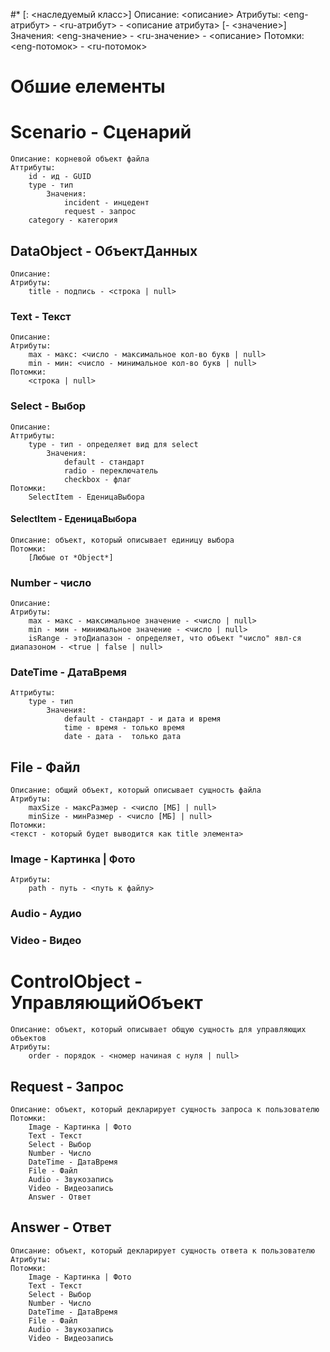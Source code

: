 #* <Name> [: <наследуемый класс>]
    Описание: <описание>
    Атрибуты:
        <eng-атрибут> - <ru-атрибут> - <описание атрибута> [- <значение>]
            Значения:
                <eng-значение> - <ru-значение> - <описание>
    Потомки:
        <eng-потомок> - <ru-потомок>


# Обшие елементы

# Scenario - Сценарий
    Описание: корневой объект файла
    Аттрибуты:
        id - ид - GUID
        type - тип 
            Значения:
                incident - инцедент
                request - запрос
        category - категория

## DataObject - ОбъектДанных
    Описание:
    Атрибуты:
        title - подпись - <строка | null>

### Text - Текст
    Описание:
    Атрибуты:
        max - макс: <число - максимальное кол-во букв | null>
        min - мин: <число - минимальное кол-во букв | null>
    Потомки:
        <строка | null>
        
### Select - Выбор
    Описание: 
    Аттрибуты:
        type - тип - определяет вид для select
            Значения:
                default - стандарт
                radio - переключатель
                checkbox - флаг
    Потомки:
        SelectItem - ЕденицаВыбора

#### SelectItem - ЕденицаВыбора
    Описание: объект, который описывает единицу выбора
    Потомки:
        [Любые от *Object*]

### Number - число
    Описание:
    Атрибуты:
        max - макс - максимальное значение - <число | null>
        min - мин - минимальное значение - <число | null>
        isRange - этоДиапазон - определяет, что объект "число" явл-ся диапазоном - <true | false | null>

### DateTime - ДатаВремя
    Аттрибуты:
        type - тип
            Значения:
                default - стандарт - и дата и время
                time - время - только время
                date - дата -  только дата


## File - Файл
    Описание: общий объект, который описывает сущность файла
    Атрибуты:
        maxSize - максРазмер - <число [МБ] | null>
        minSize - минРазмер - <число [МБ] | null>
    Потомки:
    <текст - который будет выводится как title элемента>

### Image - Картинка | Фото
    Атрибуты:
        path - путь - <путь к файлу>
    
### Audio - Аудио
### Video - Видео

# ControlObject - УправляющийОбъект
    Описание: объект, который описывает общую сущность для управляющих объектов
    Атрибуты:
        order - порядок - <номер начиная с нуля | null>


## Request - Запрос
    Описание: объект, который декларирует сущность запроса к пользователю
    Потомки:
        Image - Картинка | Фото
        Text - Текст
        Select - Выбор
        Number - Число
        DateTime - ДатаВремя
        File - Файл
        Audio - Звукозапись
        Video - Видеозапись
        Answer - Ответ     

## Answer - Ответ
    Описание: объект, который декларирует сущность ответа к пользователю
    Атрибуты:
    Потомки:
        Image - Картинка | Фото
        Text - Текст
        Select - Выбор
        Number - Число
        DateTime - ДатаВремя
        File - Файл
        Audio - Звукозапись
        Video - Видеозапись